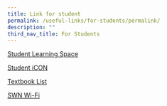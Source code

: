 ```yaml
---
title: Link for student
permalink: /useful-links/for-students/permalink/
description: ""
third_nav_title: For Students
---
```

[Student Learning Space](https://vle.learning.moe.edu.sg/login)

[Student iCON](https://workspace.google.com./dashboard)

[Textbook List](/useful-links/textbook/)

[SWN Wi-Fi](/useful-links/swn/)